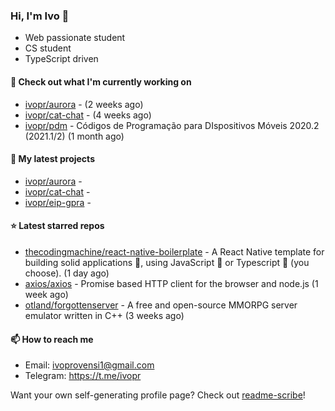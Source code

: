 ### Hi, I'm Ivo 👋

* Web passionate student
* CS student
* TypeScript driven

#### 👷 Check out what I'm currently working on

- [ivopr/aurora](https://github.com/ivopr/aurora) -  (2 weeks ago)
- [ivopr/cat-chat](https://github.com/ivopr/cat-chat) -  (4 weeks ago)
- [ivopr/pdm](https://github.com/ivopr/pdm) - Códigos de Programação para DIspositivos Móveis 2020.2 (2021.1/2) (1 month ago)

#### 🌱 My latest projects

- [ivopr/aurora](https://github.com/ivopr/aurora) - 
- [ivopr/cat-chat](https://github.com/ivopr/cat-chat) - 
- [ivopr/eip-gpra](https://github.com/ivopr/eip-gpra) - 

#### ⭐️ Latest starred repos

- [thecodingmachine/react-native-boilerplate](https://github.com/thecodingmachine/react-native-boilerplate) - A React Native template for building solid applications 🐙, using JavaScript 💛 or Typescript 💙 (you choose). (1 day ago)
- [axios/axios](https://github.com/axios/axios) - Promise based HTTP client for the browser and node.js (1 week ago)
- [otland/forgottenserver](https://github.com/otland/forgottenserver) - A free and open-source MMORPG server emulator written in C&#43;&#43; (3 weeks ago)

#### 📫 How to reach me

- Email: [ivoprovensi1@gmail.com](mailto://ivoprovensi1@gmail.com)
- Telegram: https://t.me/ivopr

Want your own self-generating profile page? Check out [readme-scribe](https://github.com/muesli/readme-scribe)!
